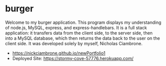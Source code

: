 # burger

Welcome to my burger application. This program displays my understanding of node.js, MySQL, express, and express-handlebars. 
It is a full stack application: it transfers data from the client side, to the server side, then into a MySQL database, which then returns the data back to the user on the client side. It was developed solely by myself, Nicholas Ciambrone.
* https://nickciambrone.github.io/newPortfolio1
* Deployed Site: https://stormy-cove-57776.herokuapp.com/
